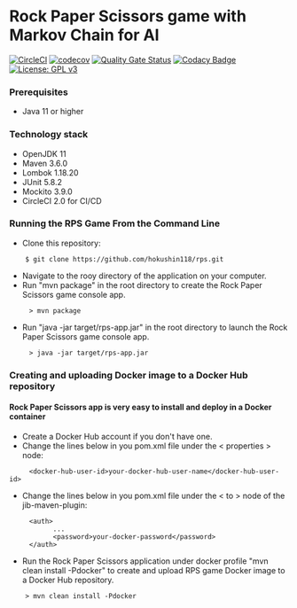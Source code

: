 # Rock Paper Scissors game with Markov Chain for AI
[![CircleCI](https://circleci.com/gh/hokushin118/rps/tree/master.svg?style=svg)](https://circleci.com/gh/hokushin118/rps/tree/master)
[![codecov](https://codecov.io/gh/hokushin118/rps/branch/master/graph/badge.svg?token=8FSYV51XAF)](https://codecov.io/gh/hokushin118/rps)
[![Quality Gate Status](https://sonarcloud.io/api/project_badges/measure?project=hokushin118_rps&metric=alert_status)](https://sonarcloud.io/summary/new_code?id=hokushin118_rps)
[![Codacy Badge](https://api.codacy.com/project/badge/Grade/ae18bc7d448c4b9ab13811b1b08f6c13)](https://app.codacy.com/gh/hokushin118/rps?utm_source=github.com&utm_medium=referral&utm_content=hokushin118/rps&utm_campaign=Badge_Grade_Settings)
[![License: GPL v3](https://img.shields.io/badge/License-GPLv3-blue.svg)](https://www.gnu.org/licenses/gpl-3.0)
### Prerequisites
* Java 11 or higher
### Technology stack
* OpenJDK 11
* Maven 3.6.0
* Lombok 1.18.20
* JUnit 5.8.2
* Mockito 3.9.0
* CircleCI 2.0 for CI/CD
### Running the RPS Game From the Command Line
* Clone this repository:
```
    $ git clone https://github.com/hokushin118/rps.git
```
* Navigate to the rooy directory of the application on your computer.
* Run "mvn package" in the root directory to create the Rock Paper Scissors game console app.
```
     > mvn package
```
* Run "java -jar target/rps-app.jar" in the root directory to launch the Rock Paper Scissors game console app.
```
     > java -jar target/rps-app.jar
```
### Creating and uploading Docker image to a Docker Hub repository
#### Rock Paper Scissors app is very easy to install and deploy in a Docker container
* Create a Docker Hub account if you don't have one.
* Change the lines below in you pom.xml file under the < properties > node:
```
     <docker-hub-user-id>your-docker-hub-user-name</docker-hub-user-id>
```
* Change the lines below in you pom.xml file under the < to > node of the jib-maven-plugin:
```
     <auth>
           ...
           <password>your-docker-password</password>
     </auth>
```
* Run the Rock Paper Scissors application under docker profile "mvn clean install -Pdocker" to create and upload RPS game Docker image to a Docker Hub repository.
```
    > mvn clean install -Pdocker
```
